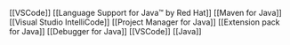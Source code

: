 [[VSCode]] [[Language Support for Java™ by Red Hat]] [[Maven for Java]] [[Visual Studio IntelliCode]] [[Project Manager for Java]] [[Extension pack for Java]] [[Debugger for Java]] [[VSCode]] [[Java]]